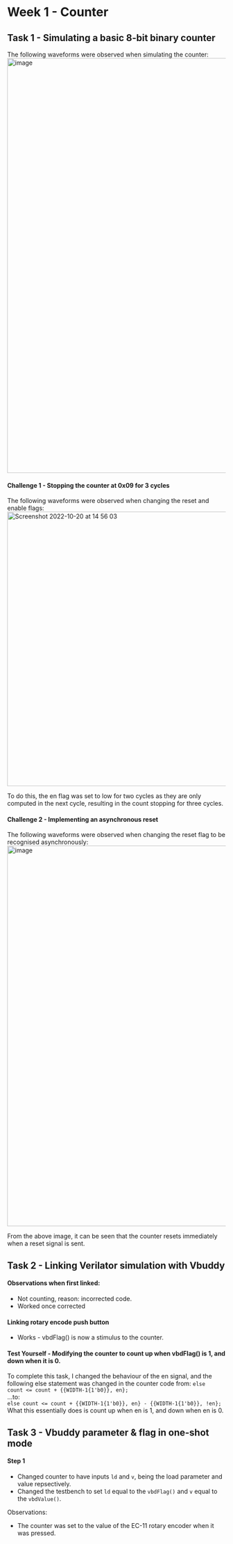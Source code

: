 # Week 1 - Counter

## Task 1 - Simulating a basic 8-bit binary counter

The following waveforms were observed when simulating the counter:
<img width="954" alt="image" src="https://user-images.githubusercontent.com/107804218/196924562-cec689aa-e295-49a9-a285-f2d2639c5de7.png">

#### Challenge 1 - Stopping the counter at 0x09 for 3 cycles
The following waveforms were observed when changing the reset and enable flags:
<img width="631" alt="Screenshot 2022-10-20 at 14 56 03" src="https://user-images.githubusercontent.com/107804218/196968758-7343c1ae-e066-45cb-85a5-4edab94679b6.png">

To do this, the en flag was set to low for two cycles as they are only computed in the next cycle, resulting in the count stopping for three cycles.

#### Challenge 2 - Implementing an asynchronous reset
The following waveforms were observed when changing the reset flag to be recognised asynchronously:
<img width="875" alt="image" src="https://user-images.githubusercontent.com/107804218/196978499-641f22fd-702f-4220-b88b-6b9937b5f20f.png">

From the above image, it can be seen that the counter resets immediately when a reset signal is sent.

## Task 2 - Linking Verilator simulation with Vbuddy

#### Observations when first linked: 
- Not counting, reason: incorrected code.
- Worked once corrected

#### Linking rotary encode push button
- Works - vbdFlag() is now a stimulus to the counter.

#### Test Yourself - Modifying the counter to count up when vbdFlag() is 1, and down when it is 0.
To complete this task, I changed the behaviour of the en signal, and the following else statement was changed in the counter code from:
```else     count <= count + {{WIDTH-1{1'b0}}, en};```  
...to:  
```else count <= count + {{WIDTH-1{1'b0}}, en} - {{WIDTH-1{1'b0}}, !en};```  
What this essentially does is count up when en is 1, and down when en is 0.

## Task 3 - Vbuddy parameter & flag in one-shot mode
#### Step 1
- Changed counter to have inputs ```ld``` and ```v```, being the load parameter and value repsectively.
- Changed the testbench to set ```ld``` equal to the ```vbdFlag()``` and ```v``` equal to the ```vbdValue()```.

Observations:
- The counter was set to the value of the EC-11 rotary encoder when it was pressed.





